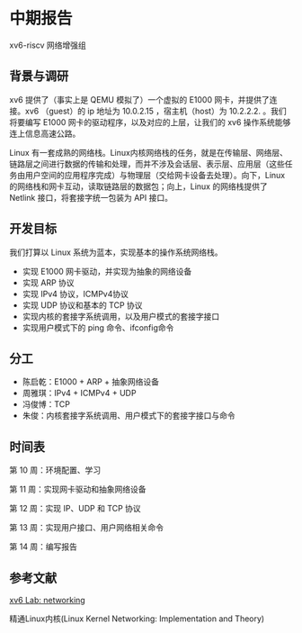 # 中期报告

xv6-riscv 网络增强组

## 背景与调研

xv6 提供了（事实上是 QEMU 模拟了）一个虚拟的 E1000 网卡，并提供了连接。xv6 （guest）的 ip 地址为 10.0.2.15 ，宿主机（host）为 10.2.2.2. 。我们将要编写 E1000 网卡的驱动程序，以及对应的上层，让我们的 xv6 操作系统能够连上信息高速公路。

Linux 有一套成熟的网络栈。Linux内核网络栈的任务，就是在传输层、网络层、链路层之间进行数据的传输和处理，而并不涉及会话层、表示层、应用层（这些任务由用户空间的应用程序完成）与物理层（交给网卡设备去处理）。向下，Linux 的网络栈和网卡互动，读取链路层的数据包；向上，Linux 的网络栈提供了 Netlink 接口，将套接字统一包装为 API 接口。

## 开发目标

我们打算以 Linux 系统为蓝本，实现基本的操作系统网络栈。

+ 实现 E1000 网卡驱动，并实现为抽象的网络设备
+ 实现 ARP 协议
+ 实现 IPv4 协议，ICMPv4协议
+ 实现 UDP 协议和基本的 TCP 协议
+ 实现内核的套接字系统调用，以及用户模式的套接字接口
+ 实现用户模式下的 ping 命令、ifconfig命令

## 分工

+ 陈启乾：E1000 + ARP + 抽象网络设备
+ 周雅琪：IPv4 + ICMPv4 + UDP 
+ 冯俊博：TCP
+ 朱俊：内核套接字系统调用、用户模式下的套接字接口与命令


## 时间表

第 10 周：环境配置、学习

第 11 周：实现网卡驱动和抽象网络设备

第 12 周：实现 IP、UDP 和 TCP 协议

第 13 周：实现用户接口、用户网络相关命令

第 14 周：编写报告

## 参考文献

[xv6 Lab: networking](https://pdos.csail.mit.edu/6.828/2021/labs/net.html)

精通Linux内核(Linux Kernel Networking: Implementation and Theory)
